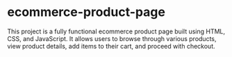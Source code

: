 # ecommerce-product-page
This project is a fully functional ecommerce product page built using HTML, CSS, and JavaScript. It allows users to browse through various products, view product details, add items to their cart, and proceed with checkout.
